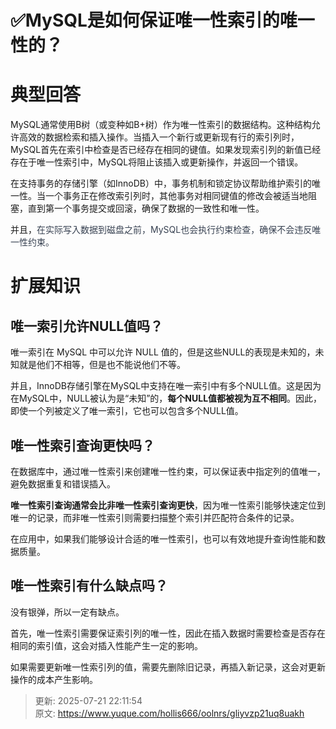 # ✅MySQL是如何保证唯一性索引的唯一性的？



# 典型回答


MySQL通常使用B树（或变种如B+树）作为唯一性索引的数据结构。这种结构允许高效的数据检索和插入操作。当插入一个新行或更新现有行的索引列时，MySQL首先在索引中检查是否已经存在相同的键值。如果发现索引列的新值已经存在于唯一性索引中，MySQL将阻止该插入或更新操作，并返回一个错误。



在支持事务的存储引擎（如InnoDB）中，事务机制和锁定协议帮助维护索引的唯一性。当一个事务正在修改索引列时，其他事务对相同键值的修改会被适当地阻塞，直到第一个事务提交或回滚，确保了数据的一致性和唯一性。



并且，<font style="color:rgb(55, 65, 81);">在实际写入数据到磁盘之前，MySQL也会执行约束检查，确保不会违反唯一性约束。</font>



# 扩展知识


## 唯一索引允许NULL值吗？


唯一索引在 MySQL 中可以允许 NULL 值的，但是这些NULL的表现是未知的，未知就是他们不相等，但是也不能说他们不等。



并且，InnoDB存储引擎在MySQL中支持在唯一索引中有多个NULL值。这是因为在MySQL中，NULL被认为是“未知”的，**每个NULL值都被视为互不相同**。因此，即使一个列被定义了唯一索引，它也可以包含多个NULL值。



## 唯一性索引查询更快吗？


在数据库中，通过唯一性索引来创建唯一性约束，可以保证表中指定列的值唯一，避免数据重复和错误插入。



**唯一性索引查询通常会比非唯一性索引查询更快**，因为唯一性索引能够快速定位到唯一的记录，而非唯一性索引则需要扫描整个索引并匹配符合条件的记录。



在应用中，如果我们能够设计合适的唯一性索引，也可以有效地提升查询性能和数据质量。



## 唯一性索引有什么缺点吗？


没有银弹，所以一定有缺点。



首先，唯一性索引需要保证索引列的唯一性，因此在插入数据时需要检查是否存在相同的索引值，这会对插入性能产生一定的影响。



如果需要更新唯一性索引列的值，需要先删除旧记录，再插入新记录，这会对更新操作的成本产生影响。











> 更新: 2025-07-21 22:11:54  
> 原文: <https://www.yuque.com/hollis666/oolnrs/gliyvzp21uq8uakh>